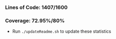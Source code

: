 ### Lines of Code: 1407/1600

### Coverage: 72.95%/80%

- Run `./updateReadme.sh` to update these statistics
